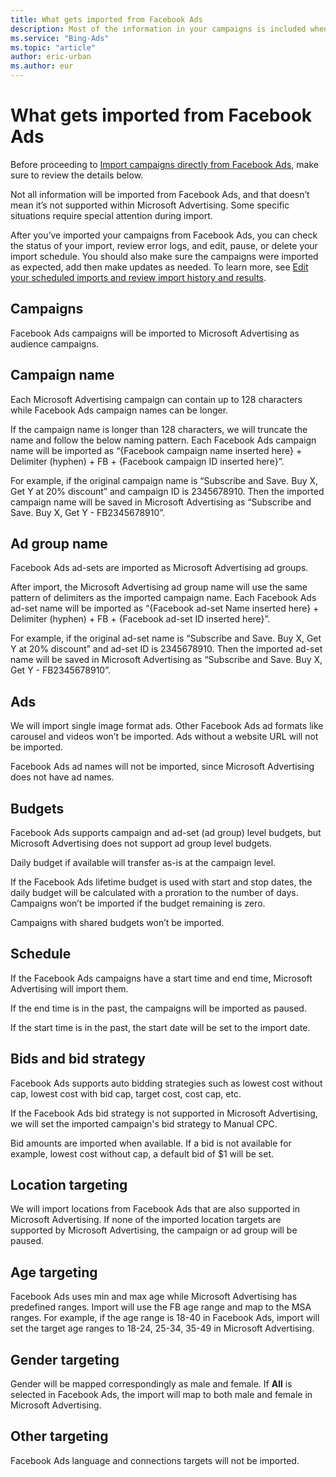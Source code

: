 ```yaml
---
title: What gets imported from Facebook Ads
description: Most of the information in your campaigns is included when you import it from Facebook Ads. Here's a list of what gets imported, as well as some exceptions.
ms.service: "Bing-Ads"
ms.topic: "article"
author: eric-urban
ms.author: eur
---
```


# What gets imported from Facebook Ads

Before proceeding to [Import campaigns directly from Facebook Ads](./hlp_BA_PROC_Import_FB_Campaign.md), make sure to review the details below.

Not all information will be imported from Facebook Ads, and that doesn’t mean it’s not supported within Microsoft Advertising. Some specific situations require special attention during import.

After you’ve imported your campaigns from Facebook Ads, you can check the status of your import, review error logs, and edit, pause, or delete your import schedule. You should also make sure the campaigns were imported as expected, add then make updates as needed. To learn more, see [Edit your scheduled imports and review import history and results](./hlp_BA_CONC_ImportScheduleHistory.md).

## Campaigns

Facebook Ads campaigns will be imported to Microsoft Advertising as audience campaigns.

## Campaign name

Each Microsoft Advertising campaign can contain up to 128 characters while Facebook Ads campaign names can be longer.

If the campaign name is longer than 128 characters, we will truncate the name and follow the below naming pattern.  Each Facebook Ads campaign name will be imported as “{Facebook campaign name inserted here} + Delimiter (hyphen) + FB + {Facebook campaign ID inserted here}”.

For example, if the original campaign name is “Subscribe and Save. Buy X, Get Y at 20% discount” and campaign ID is 2345678910. Then the imported campaign name will be saved in Microsoft Advertising as “Subscribe and Save. Buy X, Get Y - FB2345678910”.

## Ad group name

Facebook Ads ad-sets are imported as Microsoft Advertising ad groups.

After import, the Microsoft Advertising ad group name will use the same pattern of delimiters as the imported campaign name.  Each Facebook Ads ad-set name will be imported as “{Facebook ad-set Name inserted here} + Delimiter (hyphen) + FB + {Facebook ad-set ID inserted here}”.

For example, if the original ad-set name is “Subscribe and Save. Buy X, Get Y at 20% discount” and ad-set ID is 2345678910. Then the imported ad-set name will be saved in Microsoft Advertising as “Subscribe and Save. Buy X, Get Y - FB2345678910”.

## Ads

We will import single image format ads. Other Facebook Ads ad formats like carousel and videos won’t be imported.  Ads without a website URL will not be imported.

Facebook Ads ad names will not be imported, since Microsoft Advertising does not have ad names.

## Budgets

Facebook Ads supports campaign and ad-set (ad group) level budgets, but Microsoft Advertising does not support ad group level budgets.

Daily budget if available will transfer as-is at the campaign level.

If the Facebook Ads lifetime budget is used with start and stop dates, the daily budget will be calculated with a proration to the number of days. Campaigns won’t be imported if the budget remaining is zero.

Campaigns with shared budgets won’t be imported.

## Schedule

If the Facebook Ads campaigns have a start time and end time, Microsoft Advertising will import them.

If the end time is in the past, the campaigns will be imported as paused.

If the start time is in the past, the start date will be set to the import date.

## Bids and bid strategy

Facebook Ads supports auto bidding strategies such as lowest cost without cap, lowest cost with bid cap, target cost, cost cap, etc.

If the Facebook Ads bid strategy is not supported in Microsoft Advertising, we will set the imported campaign's bid strategy to Manual CPC.

Bid amounts are imported when available. If a bid is not available for example, lowest cost without cap, a default bid of $1 will be set.

## Location targeting

We will import locations from Facebook Ads that are also supported in Microsoft Advertising.   If none of the imported location targets are supported by Microsoft Advertising, the campaign or ad group will be paused.

## Age targeting

Facebook Ads uses min and max age while Microsoft Advertising has predefined ranges. Import will use the FB age range and map to the MSA ranges. For example, if the age range is 18-40 in Facebook Ads, import will set the target age ranges to 18-24, 25-34, 35-49 in Microsoft Advertising.

## Gender targeting

Gender will be mapped correspondingly as male and female. If **All** is selected in Facebook Ads, the import will map to both male and female in Microsoft Advertising.

## Other targeting

Facebook Ads language and connections targets will not be imported.



